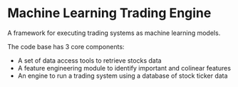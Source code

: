 # Machine Learning Trading Engine
A framework for executing trading systems as machine learning models.

The code base has 3 core components:
- A set of data access tools to retrieve stocks data
- A feature engineering module to identify important and colinear features 
- An engine to run a trading system using a database of stock ticker data
